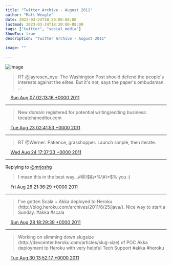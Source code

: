 ```yaml
---
title: "Twitter Archive - August 2011"
author: "Matt Weagle"
date: 2023-03-24T18:20:00-08:00
lastmod: 2023-03-24T18:20:00-08:00
tags: ["twitter", "social_media"]
ShowToc: true
description: "Twitter Archive - August 2011"

image: ""

---
```

![image](/sadtwitterbird3.jpg)

> RT @jayrosen\_nyu: The Washington Post should defend the people's interests against the elites\. But it's not, says the paper's ombudsman\. \.\.\.

<img src="./media/tweet.ico" width="12" /> [Sun Aug 07 02:13:16 +0000 2011](https://twitter.com/mweagle/status/100026691497369600)

----

> New domain registered for potential writing/editing business: tocatchaneditor\.com

<img src="./media/tweet.ico" width="12" /> [Tue Aug 23 02:41:53 +0000 2011](https://twitter.com/mweagle/status/105832098417483777)

----

> RT @Werner: Patience, grasshopper\. Launch simple, then iterate\.

<img src="./media/tweet.ico" width="12" /> [Wed Aug 24 17:37:33 +0000 2011](https://twitter.com/mweagle/status/106419890453364736)

----

Replying to [@mrjoshg](https://twitter.com/mrjoshg/status/107203663688245248)

> I mean this in the best way\.\.\.\#@\)$&\*%\#\*$% you :\)

<img src="./media/tweet.ico" width="12" /> [Fri Aug 26 21:36:29 +0000 2011](https://twitter.com/mweagle/status/107204794652954626)

----

> I've gotten Scala \+ Akka deployed to Heroku \(http://blog\.heroku\.com/archives/2011/8/25/java/\)\.  Nice way to start a Sunday\.  \#akka \#scala

<img src="./media/tweet.ico" width="12" /> [Sun Aug 28 18:29:39 +0000 2011](https://twitter.com/mweagle/status/107882551795924992)

----

> Working on slimming down slugsize \(http://devcenter\.heroku\.com/articles/slug\-size\) of POC Akka deployment to Heroku with very helpful Tech Support \#akka \#heroku

<img src="./media/tweet.ico" width="12" /> [Tue Aug 30 13:52:17 +0000 2011](https://twitter.com/mweagle/status/108537527685750784)